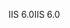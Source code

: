 <span data-ttu-id="00a63-101">IIS 6.0</span><span class="sxs-lookup"><span data-stu-id="00a63-101">IIS 6.0</span></span>